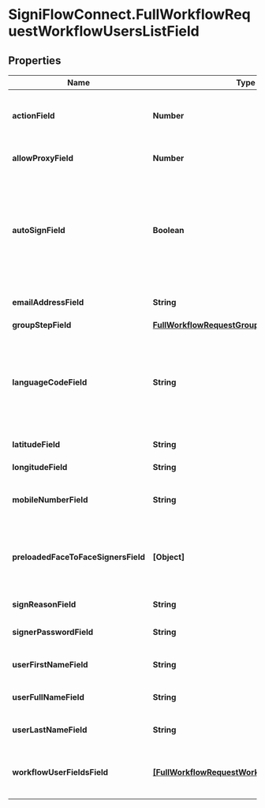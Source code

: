 # SigniFlowConnect.FullWorkflowRequestWorkflowUsersListField

## Properties

Name | Type | Description | Notes
------------ | ------------- | ------------- | -------------
**actionField** | **Number** | Refers to the order of signatures from the users. | 
**allowProxyField** | **Number** | Allow proxy confirmation field. | 
**autoSignField** | **Boolean** | ### Enable auto sign.  &#x60;True &#x3D; Signature will be applied automaticly False &#x3D; User will need to login and Sign&#x60;  | 
**emailAddressField** | **String** | Workflow user&#39;s email addresses. | 
**groupStepField** | [**FullWorkflowRequestGroupStepField**](FullWorkflowRequestGroupStepField.md) |  | [optional] 
**languageCodeField** | **String** | #### Sets the display language for the user ##### ISO 2 Digit Code  &#x60;en &#x3D; English es &#x3D; Spanish fr &#x3D; French&#x60;  | 
**latitudeField** | **String** | Location latitude. | 
**longitudeField** | **String** | Location longtitude. | 
**mobileNumberField** | **String** | Group user&#39;s mobile number. | 
**preloadedFaceToFaceSignersField** | **[Object]** | Preloaded user&#39;s who will be using the face to face signature field. | [optional] 
**signReasonField** | **String** | Reason for signature. | 
**signerPasswordField** | **String** | Face to face user&#39;s password. | 
**userFirstNameField** | **String** | Face to face user&#39;s first name. | 
**userFullNameField** | **String** | Face to face user&#39;s full name. | 
**userLastNameField** | **String** | Face to face user&#39;s last name. | 
**workflowUserFieldsField** | [**[FullWorkflowRequestWorkflowUserFieldsField]**](FullWorkflowRequestWorkflowUserFieldsField.md) | The list of the workflowed documents field. | [optional] 



